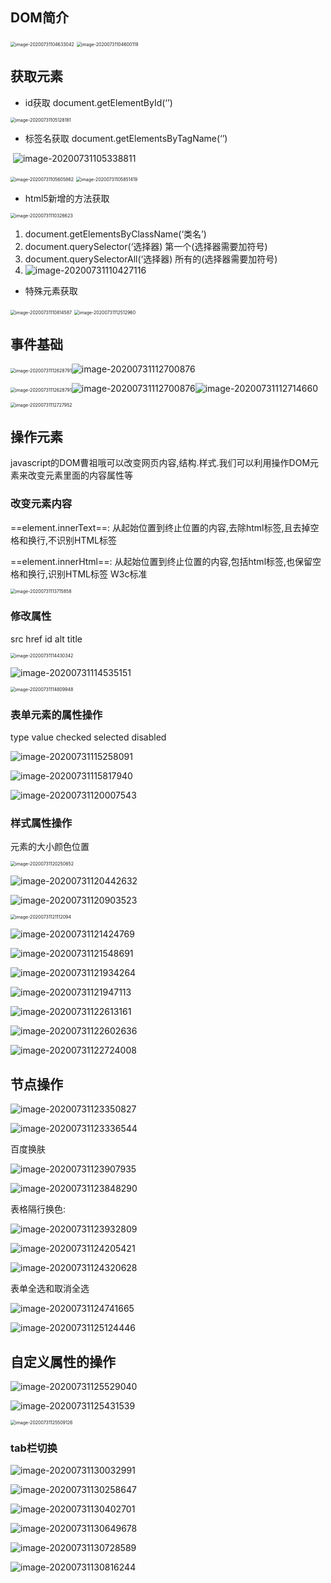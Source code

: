 ## DOM简介
<img src="imgs/image-20200731104633042.png" alt="image-20200731104633042" style="zoom:50%;" />
<img src="imgs/image-20200731104600119.png" alt="image-20200731104600119" style="zoom:50%;" />

## 获取元素

* id获取
document.getElementById(‘’)

<img src="imgs/image-20200731105128181.png" alt="image-20200731105128181" style="zoom:50%;" />

* 标签名获取 document.getElementsByTagName(‘’)

​	![image-20200731105338811](imgs/image-20200731105338811.png)

<img src="imgs/image-20200731105605862.png" alt="image-20200731105605862" style="zoom:50%;" />

<img src="imgs/image-20200731105851419.png" alt="image-20200731105851419" style="zoom:50%;" />

* html5新增的方法获取

<img src="imgs/image-20200731110326623.png" alt="image-20200731110326623" style="zoom:50%;" />

1. document.getElementsByClassName(‘类名’)
2. document.querySelector(‘选择器)   第一个(选择器需要加符号)
3. document.querySelectorAll(‘选择器)  所有的(选择器需要加符号)
4. ![image-20200731110427116](imgs/image-20200731110427116.png)

* 特殊元素获取

<img src="imgs/image-20200731110814587.png" alt="image-20200731110814587" style="zoom:50%;" />

<img src="imgs/image-20200731112512960.png" alt="image-20200731112512960" style="zoom:50%;" />

## 事件基础

<img src="imgs/image-20200731112628791.png" alt="image-20200731112628791" style="zoom:50%;" />![image-20200731112700876](imgs/image-20200731112700876.png)

<img src="imgs/image-20200731112628791.png" alt="image-20200731112628791" style="zoom:50%;" />![image-20200731112700876](imgs/image-20200731112700876.png)![image-20200731112714660](imgs/image-20200731112714660.png)



<img src="imgs/image-20200731112727952.png" alt="image-20200731112727952" style="zoom:50%;" />

## 操作元素

javascript的DOM曹祖哦可以改变网页内容,结构.样式.我们可以利用操作DOM元素来改变元素里面的内容属性等

### 改变元素内容

==element.innerText==: 从起始位置到终止位置的内容,去除html标签,且去掉空格和换行,不识别HTML标签

==element.innerHtml==: 从起始位置到终止位置的内容,包括html标签,也保留空格和换行,识别HTML标签 W3c标准

<img src="imgs/image-20200731113715858.png" alt="image-20200731113715858" style="zoom:50%;" />

### 修改属性

src href  id  alt  title

<img src="imgs/image-20200731114430342.png" alt="image-20200731114430342" style="zoom:50%;" />

![image-20200731114535151](imgs/image-20200731114535151.png)

<img src="imgs/image-20200731114809948.png" alt="image-20200731114809948" style="zoom:50%;" />

### 表单元素的属性操作

type value checked selected disabled

![image-20200731115258091](imgs/image-20200731115258091.png)

![image-20200731115817940](imgs/image-20200731115817940.png)

![image-20200731120007543](imgs/image-20200731120007543.png)

### 样式属性操作

元素的大小颜色位置

<img src="imgs/image-20200731120250652.png" alt="image-20200731120250652" style="zoom:50%;" />

![image-20200731120442632](imgs/image-20200731120442632.png)

![image-20200731120903523](imgs/image-20200731120903523.png)

<img src="imgs/image-20200731121112094.png" alt="image-20200731121112094" style="zoom:50%;" />

![image-20200731121424769](imgs/image-20200731121424769.png)

![image-20200731121548691](imgs/image-20200731121548691.png)

![image-20200731121934264](imgs/image-20200731121934264.png)

![image-20200731121947113](imgs/image-20200731121947113.png)

![image-20200731122613161](imgs/image-20200731122613161.png)

![image-20200731122602636](imgs/image-20200731122602636.png)

![image-20200731122724008](imgs/image-20200731122724008.png)

## 节点操作

![image-20200731123350827](imgs/image-20200731123350827.png)

![image-20200731123336544](imgs/image-20200731123336544.png)

百度换肤

![image-20200731123907935](imgs/image-20200731123907935.png)

![image-20200731123848290](imgs/image-20200731123848290.png)

表格隔行换色:

![image-20200731123932809](imgs/image-20200731123932809.png)

![image-20200731124205421](imgs/image-20200731124205421.png)

![image-20200731124320628](imgs/image-20200731124320628.png)

表单全选和取消全选

![image-20200731124741665](imgs/image-20200731124741665.png)

![image-20200731125124446](imgs/image-20200731125124446.png)

## 自定义属性的操作

![image-20200731125529040](imgs/image-20200731125529040.png)

![image-20200731125431539](imgs/image-20200731125431539.png)

<img src="imgs/image-20200731125509126.png" alt="image-20200731125509126" style="zoom:50%;" />

### tab栏切换

![image-20200731130032991](imgs/image-20200731130032991.png)

![image-20200731130258647](imgs/image-20200731130258647.png)

![image-20200731130402701](imgs/image-20200731130402701.png)

![image-20200731130649678](imgs/image-20200731130649678.png)

![image-20200731130728589](imgs/image-20200731130728589.png)

![image-20200731130816244](imgs/image-20200731130816244.png)